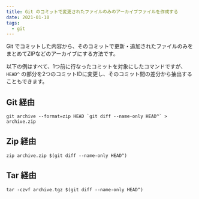 ```yaml
---
title: Git のコミットで変更されたファイルのみのアーカイブファイルを作成する
date: 2021-01-10
tags:
  - git
---
```


Git でコミットした内容から、そのコミットで更新・追加されたファイルのみをまとめてZIPなどのアーカイブにする方法です。

以下の例はすべて、1つ前に行なったコミットを対象にしたコマンドですが、 `HEAD^` の部分を2つのコミットIDに変更し、そのコミット間の差分から抽出することもできます。

## Git 経由

```
git archive --format=zip HEAD `git diff --name-only HEAD^` > archive.zip
```

## Zip 経由

```
zip archive.zip $(git diff --name-only HEAD^)
```

## Tar 経由

```
tar -czvf archive.tgz $(git diff --name-only HEAD^)
```
